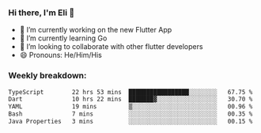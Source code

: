 ### Hi there, I'm Eli 👋
- 🔭 I’m currently working on the new Flutter App
- 🌱 I’m currently learning Go
- 🦄 I’m looking to collaborate with other flutter developers
- 😄 Pronouns: He/Him/His

### Weekly breakdown:
<!--START_SECTION:waka-->

```txt
TypeScript        22 hrs 53 mins  █████████████████░░░░░░░░   67.75 %
Dart              10 hrs 22 mins  ███████▓░░░░░░░░░░░░░░░░░   30.70 %
YAML              19 mins         ▒░░░░░░░░░░░░░░░░░░░░░░░░   00.96 %
Bash              7 mins          ░░░░░░░░░░░░░░░░░░░░░░░░░   00.35 %
Java Properties   3 mins          ░░░░░░░░░░░░░░░░░░░░░░░░░   00.15 %
```

<!--END_SECTION:waka-->
